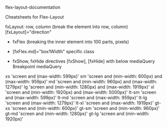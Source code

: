 flex-layout-documentation

Cheatsheets for Flex-Layout

fxLayout: row, column (break the element into row, column) [fxLayout]="direction"

  *   fxFlex (breaking the inner element into 100 parts, pixels)
  
  *   [fxFlex.md]="box1Width" specific class
  
  * fxShow, fxHide directives [fxShow], [fxHide] with below mediaQuery
Breakpoint	mediaQuery

xs	'screen and (max-width: 599px)'
sm	'screen and (min-width: 600px) and (max-width: 959px)'
md	'screen and (min-width: 960px) and (max-width: 1279px)'
lg	'screen and (min-width: 1280px) and (max-width: 1919px)'
xl	'screen and (min-width: 1920px) and (max-width: 5000px)'
lt-sm	'screen and (max-width: 599px)'
lt-md	'screen and (max-width: 959px)'
lt-lg	'screen and (max-width: 1279px)'
lt-xl	'screen and (max-width: 1919px)'
gt-xs	'screen and (min-width: 600px)'
gt-sm	'screen and (min-width: 960px)'
gt-md	'screen and (min-width: 1280px)'
gt-lg	'screen and (min-width: 1920px)'
